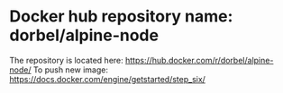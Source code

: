 # Docker hub repository name: dorbel/alpine-node

The repository is located here: https://hub.docker.com/r/dorbel/alpine-node/
To push new image: https://docs.docker.com/engine/getstarted/step_six/
